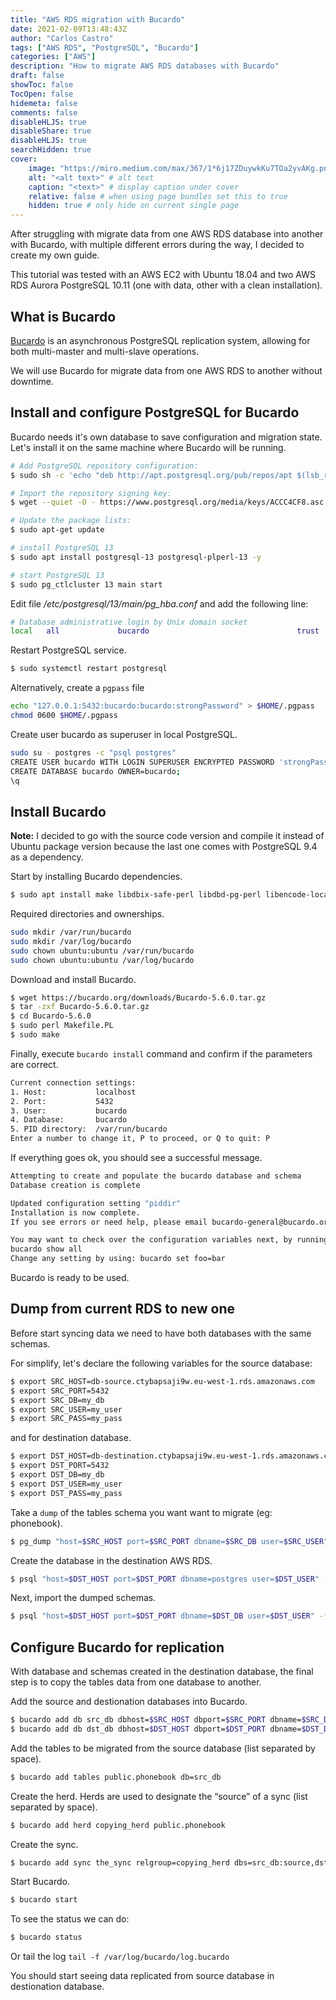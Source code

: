 ```yaml
---
title: "AWS RDS migration with Bucardo"
date: 2021-02-09T13:48:43Z
author: "Carlos Castro"
tags: ["AWS RDS", "PostgreSQL", "Bucardo"]
categories: ["AWS"]
description: "How to migrate AWS RDS databases with Bucardo"
draft: false
showToc: false
TocOpen: false
hidemeta: false
comments: false
disableHLJS: true 
disableShare: true
disableHLJS: true
searchHidden: true
cover:
    image: "https://miro.medium.com/max/367/1*6j17ZDuywkKu7TOa2yvAKg.png"
    alt: "<alt text>" # alt text
    caption: "<text>" # display caption under cover
    relative: false # when using page bundles set this to true
    hidden: true # only hide on current single page
---
```


After struggling with migrate data from one AWS RDS database into another with Bucardo, with multiple different errors during the way, I decided to create my own guide.

This tutorial was tested with an AWS EC2 with Ubuntu 18.04 and two AWS RDS Aurora PostgreSQL 10.11 (one with data, other with a clean installation).

## What is Bucardo
[Bucardo](https://bucardo.org/) is an asynchronous PostgreSQL replication system, allowing for both multi-master and multi-slave operations.

We will use Bucardo for migrate data from one AWS RDS to another without downtime. 

## Install and configure PostgreSQL for Bucardo

Bucardo needs it's own database to save configuration and migration state. Let's install it on the same machine where Bucardo will be running.

```sh
# Add PostgreSQL repository configuration:
$ sudo sh -c 'echo "deb http://apt.postgresql.org/pub/repos/apt $(lsb_release -cs)-pgdg main" > /etc/apt/sources.list.d/pgdg.list'

# Import the repository signing key:
$ wget --quiet -O - https://www.postgresql.org/media/keys/ACCC4CF8.asc | sudo apt-key add -

# Update the package lists:
$ sudo apt-get update

# install PostgreSQL 13
$ sudo apt install postgresql-13 postgresql-plperl-13 -y

# start PostgreSQL 13
$ sudo pg_ctlcluster 13 main start

```

Edit file */etc/postgresql/13/main/pg_hba.conf* and add the following line:
```sh
# Database administrative login by Unix domain socket
local   all             bucardo                                 trust
```

Restart PostgreSQL service.
```sh
$ sudo systemctl restart postgresql
```

Alternatively, create a `pgpass` file
```sh
echo "127.0.0.1:5432:bucardo:bucardo:strongPassword" > $HOME/.pgpass  
chmod 0600 $HOME/.pgpass  
```

Create user bucardo as superuser in local PostgreSQL.
```sh
sudo su - postgres -c "psql postgres"
CREATE USER bucardo WITH LOGIN SUPERUSER ENCRYPTED PASSWORD 'strongPassword';
CREATE DATABASE bucardo OWNER=bucardo;
\q
```

## Install Bucardo

**Note:** I decided to go with the source code version and compile it instead of Ubuntu package version because the last one comes with PostgreSQL 9.4 as a dependency.

Start by installing Bucardo dependencies.
```sh 
$ sudo apt install make libdbix-safe-perl libdbd-pg-perl libencode-locale-perl libboolean-perl -y
```

Required directories and ownerships.
```sh
sudo mkdir /var/run/bucardo
sudo mkdir /var/log/bucardo
sudo chown ubuntu:ubuntu /var/run/bucardo
sudo chown ubuntu:ubuntu /var/log/bucardo
```

Download and install Bucardo.
```sh
$ wget https://bucardo.org/downloads/Bucardo-5.6.0.tar.gz
$ tar -zxf Bucardo-5.6.0.tar.gz
$ cd Bucardo-5.6.0
$ sudo perl Makefile.PL
$ sudo make
```

Finally, execute `bucardo install` command and confirm if the parameters are correct. 

```sh
Current connection settings:
1. Host:           localhost
2. Port:           5432
3. User:           bucardo
4. Database:       bucardo
5. PID directory:  /var/run/bucardo
Enter a number to change it, P to proceed, or Q to quit: P
```

If everything goes ok, you should see a successful message.
```sh
Attempting to create and populate the bucardo database and schema
Database creation is complete

Updated configuration setting "piddir"
Installation is now complete.
If you see errors or need help, please email bucardo-general@bucardo.org

You may want to check over the configuration variables next, by running:
bucardo show all
Change any setting by using: bucardo set foo=bar
```

Bucardo is ready to be used.

## Dump from current RDS to new one

Before start syncing data we need to have both databases with the same schemas.

For simplify, let's declare the following variables for the source database:

```sh
$ export SRC_HOST=db-source.ctybapsaji9w.eu-west-1.rds.amazonaws.com
$ export SRC_PORT=5432
$ export SRC_DB=my_db
$ export SRC_USER=my_user
$ export SRC_PASS=my_pass 
```
and for destination database.

```sh
$ export DST_HOST=db-destination.ctybapsaji9w.eu-west-1.rds.amazonaws.com
$ export DST_PORT=5432
$ export DST_DB=my_db
$ export DST_USER=my_user
$ export DST_PASS=my_pass
```

Take a `dump` of the tables schema you want want to migrate (eg: phonebook).
```sh
$ pg_dump "host=$SRC_HOST port=$SRC_PORT dbname=$SRC_DB user=$SRC_USER" -t "public.phonebook" --schema-only | grep -v 'CREATE TRIGGER' | grep -v '^--' | grep -v '^$' | grep -v '^SET' | grep -v 'OWNER TO' > schema.sql  
```

Create the database in the destination AWS RDS.
```sh
$ psql "host=$DST_HOST port=$DST_PORT dbname=postgres user=$DST_USER" -c "CREATE DATABASE $DST_DB;"
```

Next, import the dumped schemas.
```sh
$ psql "host=$DST_HOST port=$DST_PORT dbname=$DST_DB user=$DST_USER" -f schema.sql
```

## Configure Bucardo for replication

With database and schemas created in the destination database, the final step is to copy the tables data from one database to another.

Add the source and destionation databases into Bucardo.
```sh
$ bucardo add db src_db dbhost=$SRC_HOST dbport=$SRC_PORT dbname=$SRC_DB dbuser=$SRC_USER dbpass=${SRC_PASS}
$ bucardo add db dst_db dbhost=$DST_HOST dbport=$DST_PORT dbname=$DST_DB dbuser=$DST_USER dbpass=${DST_PASS}
```

Add the tables to be migrated from the source database (list separated by space).
```sh
$ bucardo add tables public.phonebook db=src_db
```

Create the herd. Herds are used to designate the “source” of a sync (list separated by space).

```sh
$ bucardo add herd copying_herd public.phonebook
```

Create the sync.

```sh
$ bucardo add sync the_sync relgroup=copying_herd dbs=src_db:source,dst_db:target onetimecopy=2
```

Start Bucardo.
```sh
$ bucardo start
```

To see the status we can do:
```sh
$ bucardo status
```

Or tail the log `tail -f /var/log/bucardo/log.bucardo`

You should start seeing data replicated from source database in destionation database.
